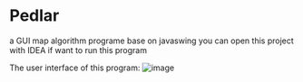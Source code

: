 # Pedlar
a GUI map algorithm programe base on javaswing
you can open this project with IDEA if want to run this program

The user interface of this program:
![image](https://user-images.githubusercontent.com/40204259/155631418-3e20f484-9c66-4d5e-8ef6-ffda9af1fa01.png)
